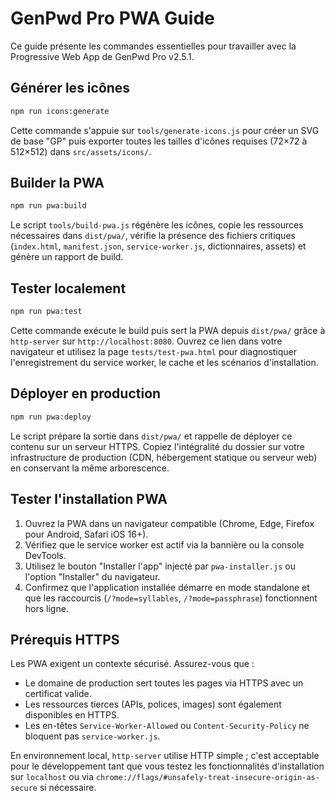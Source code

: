 # GenPwd Pro PWA Guide

Ce guide présente les commandes essentielles pour travailler avec la Progressive Web App de GenPwd Pro v2.5.1.

## Générer les icônes

```bash
npm run icons:generate
```

Cette commande s'appuie sur `tools/generate-icons.js` pour créer un SVG de base "GP" puis exporter toutes les tailles d'icônes requises (72×72 à 512×512) dans `src/assets/icons/`.

## Builder la PWA

```bash
npm run pwa:build
```

Le script `tools/build-pwa.js` régénère les icônes, copie les ressources nécessaires dans `dist/pwa/`, vérifie la présence des fichiers critiques (`index.html`, `manifest.json`, `service-worker.js`, dictionnaires, assets) et génère un rapport de build.

## Tester localement

```bash
npm run pwa:test
```

Cette commande exécute le build puis sert la PWA depuis `dist/pwa/` grâce à `http-server` sur `http://localhost:8080`. Ouvrez ce lien dans votre navigateur et utilisez la page `tests/test-pwa.html` pour diagnostiquer l'enregistrement du service worker, le cache et les scénarios d'installation.

## Déployer en production

```bash
npm run pwa:deploy
```

Le script prépare la sortie dans `dist/pwa/` et rappelle de déployer ce contenu sur un serveur HTTPS. Copiez l'intégralité du dossier sur votre infrastructure de production (CDN, hébergement statique ou serveur web) en conservant la même arborescence.

## Tester l'installation PWA

1. Ouvrez la PWA dans un navigateur compatible (Chrome, Edge, Firefox pour Android, Safari iOS 16+).
2. Vérifiez que le service worker est actif via la bannière ou la console DevTools.
3. Utilisez le bouton "Installer l'app" injecté par `pwa-installer.js` ou l'option "Installer" du navigateur.
4. Confirmez que l'application installée démarre en mode standalone et que les raccourcis (`/?mode=syllables`, `/?mode=passphrase`) fonctionnent hors ligne.

## Prérequis HTTPS

Les PWA exigent un contexte sécurisé. Assurez-vous que :

- Le domaine de production sert toutes les pages via HTTPS avec un certificat valide.
- Les ressources tierces (APIs, polices, images) sont également disponibles en HTTPS.
- Les en-têtes `Service-Worker-Allowed` ou `Content-Security-Policy` ne bloquent pas `service-worker.js`.

En environnement local, `http-server` utilise HTTP simple ; c'est acceptable pour le développement tant que vous testez les fonctionnalités d'installation sur `localhost` ou via `chrome://flags/#unsafely-treat-insecure-origin-as-secure` si nécessaire.
